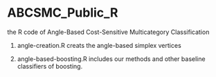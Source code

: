 # ABCSMC_Public_R
the R code of Angle-Based Cost-Sensitive Multicategory Classification

1. angle-creation.R creats the angle-based simplex vertices

2. angle-based-boosting.R includes our methods and other baseline classifiers of boosting.
